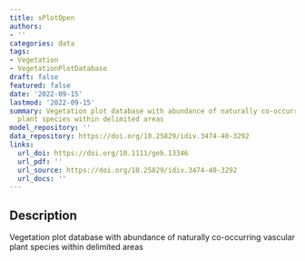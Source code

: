```yaml
---
title: sPlotOpen
authors:
- ''
categories: data
tags:
- Vegetation
- VegetationPlotDatabase
draft: false
featured: false
date: '2022-09-15'
lastmod: '2022-09-15'
summary: Vegetation plot database with abundance of naturally co-occurring vascular
  plant species within delimited areas
model_repository: ''
data_repository: https://doi.org/10.25829/idiv.3474-40-3292
links:
  url_doi: https://doi.org/10.1111/geb.13346
  url_pdf: ''
  url_source: https://doi.org/10.25829/idiv.3474-40-3292
  url_docs: ''
---
```


## Description

Vegetation plot database with abundance of naturally co-occurring vascular plant species within delimited areas


